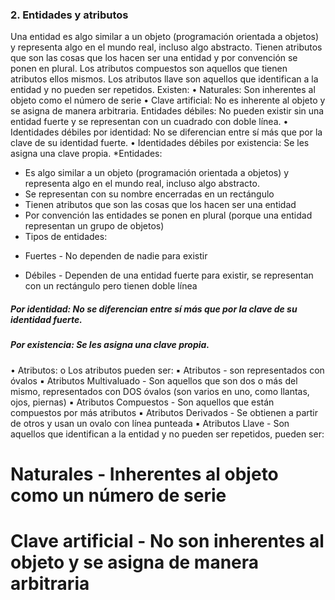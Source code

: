 ### 2. Entidades y atributos

Una entidad es algo similar a un objeto (programación orientada a objetos) y representa
algo en el mundo real, incluso algo abstracto. Tienen atributos que son las cosas que los
hacen ser una entidad y por convención se ponen en plural.
Los atributos compuestos son aquellos que tienen atributos ellos mismos.
Los atributos llave son aquellos que identifican a la entidad y no pueden ser repetidos.
Existen:
• Naturales: Son inherentes al objeto como el número de serie
• Clave artificial: No es inherente al objeto y se asigna de manera arbitraria.
Entidades débiles: No pueden existir sin una entidad fuerte y se representan con un
cuadrado con doble línea.
• Identidades débiles por identidad: No se diferencian entre sí más que por la clave de su
identidad fuerte.
• Identidades débiles por existencia: Se les asigna una clave propia.
*Entidades:
- Es algo similar a un objeto (programación orientada a objetos) y representa algo en el
mundo real, incluso algo abstracto.
- Se representan con su nombre encerradas en un rectángulo
- Tienen atributos que son las cosas que los hacen ser una entidad
- Por convención las entidades se ponen en plural (porque una entidad representan un
grupo de objetos)
- Tipos de entidades:
+ Fuertes - No dependen de nadie para existir

+ Débiles - Dependen de una entidad fuerte para existir, se representan con un rectángulo
pero tienen doble línea
##### Por identidad: No se diferencian entre sí más que por la clave de su identidad fuerte.
##### Por existencia: Se les asigna una clave propia.
• Atributos:
o Los atributos pueden ser:
▪ Atributos - son representados con óvalos
▪ Atributos Multivaluado - Son aquellos que son dos o más del mismo, representados con
DOS óvalos (son varios en uno, como llantas, ojos, piernas)
▪ Atributos Compuestos - Son aquellos que están compuestos por más atributos
▪ Atributos Derivados - Se obtienen a partir de otros y usan un ovalo con línea punteada
▪ Atributos Llave - Son aquellos que identifican a la entidad y no pueden ser repetidos,
pueden ser: <h1>Naturales - Inherentes al objeto como un número de serie</h1>
<h1>Clave artificial - No son inherentes al objeto y se asigna de manera arbitraria</h1>